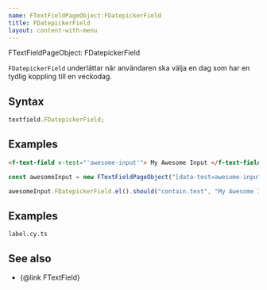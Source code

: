```yaml
---
name: FTextFieldPageObject:FDatepickerField
title: FDatepickerField
layout: content-with-menu
---
```


FTextFieldPageObject: FDatepickerField

`FDatepickerField` underlättar när användaren ska välja en dag som har en tydlig koppling till en veckodag.

## Syntax

```ts
textfield.FDatepickerField;
```

## Examples

```html static
<f-text-field v-test="'awesome-input'"> My Awesome Input </f-text-field>
```

```ts
const awesomeInput = new FTextFieldPageObject("[data-test=awesome-input]");

awesomeInput.FDatepickerField.el().should("contain.text", "My Awesome Input");
```

## Examples

```import
label.cy.ts
```

## See also

-   {@link FTextField}
